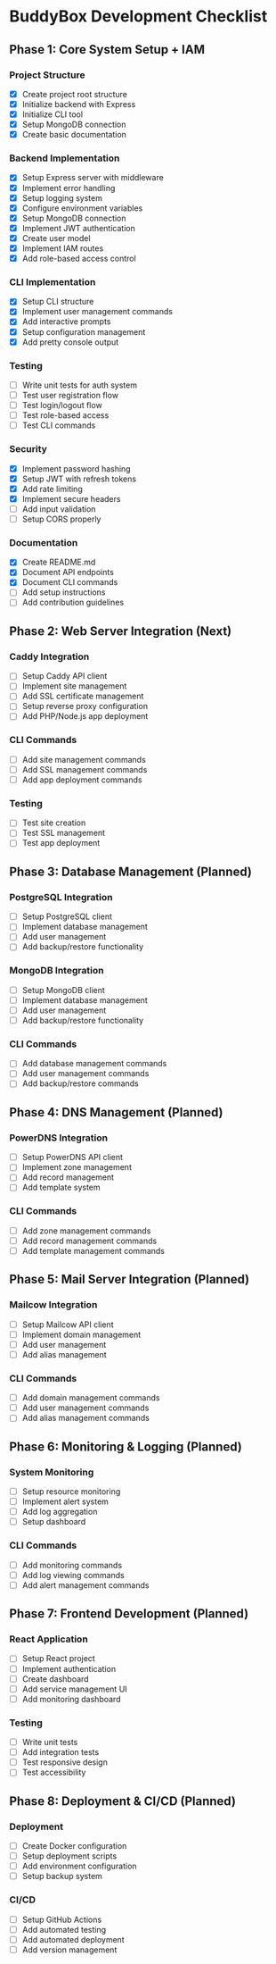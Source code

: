 # BuddyBox Development Checklist

## Phase 1: Core System Setup + IAM

### Project Structure
- [x] Create project root structure
- [x] Initialize backend with Express
- [x] Initialize CLI tool
- [x] Setup MongoDB connection
- [x] Create basic documentation

### Backend Implementation
- [x] Setup Express server with middleware
- [x] Implement error handling
- [x] Setup logging system
- [x] Configure environment variables
- [x] Setup MongoDB connection
- [x] Implement JWT authentication
- [x] Create user model
- [x] Implement IAM routes
- [x] Add role-based access control

### CLI Implementation
- [x] Setup CLI structure
- [x] Implement user management commands
- [x] Add interactive prompts
- [x] Setup configuration management
- [x] Add pretty console output

### Testing
- [ ] Write unit tests for auth system
- [ ] Test user registration flow
- [ ] Test login/logout flow
- [ ] Test role-based access
- [ ] Test CLI commands

### Security
- [x] Implement password hashing
- [x] Setup JWT with refresh tokens
- [x] Add rate limiting
- [x] Implement secure headers
- [ ] Add input validation
- [ ] Setup CORS properly

### Documentation
- [x] Create README.md
- [x] Document API endpoints
- [x] Document CLI commands
- [ ] Add setup instructions
- [ ] Add contribution guidelines

## Phase 2: Web Server Integration (Next)

### Caddy Integration
- [ ] Setup Caddy API client
- [ ] Implement site management
- [ ] Add SSL certificate management
- [ ] Setup reverse proxy configuration
- [ ] Add PHP/Node.js app deployment

### CLI Commands
- [ ] Add site management commands
- [ ] Add SSL management commands
- [ ] Add app deployment commands

### Testing
- [ ] Test site creation
- [ ] Test SSL management
- [ ] Test app deployment

## Phase 3: Database Management (Planned)

### PostgreSQL Integration
- [ ] Setup PostgreSQL client
- [ ] Implement database management
- [ ] Add user management
- [ ] Add backup/restore functionality

### MongoDB Integration
- [ ] Setup MongoDB client
- [ ] Implement database management
- [ ] Add user management
- [ ] Add backup/restore functionality

### CLI Commands
- [ ] Add database management commands
- [ ] Add user management commands
- [ ] Add backup/restore commands

## Phase 4: DNS Management (Planned)

### PowerDNS Integration
- [ ] Setup PowerDNS API client
- [ ] Implement zone management
- [ ] Add record management
- [ ] Add template system

### CLI Commands
- [ ] Add zone management commands
- [ ] Add record management commands
- [ ] Add template management commands

## Phase 5: Mail Server Integration (Planned)

### Mailcow Integration
- [ ] Setup Mailcow API client
- [ ] Implement domain management
- [ ] Add user management
- [ ] Add alias management

### CLI Commands
- [ ] Add domain management commands
- [ ] Add user management commands
- [ ] Add alias management commands

## Phase 6: Monitoring & Logging (Planned)

### System Monitoring
- [ ] Setup resource monitoring
- [ ] Implement alert system
- [ ] Add log aggregation
- [ ] Setup dashboard

### CLI Commands
- [ ] Add monitoring commands
- [ ] Add log viewing commands
- [ ] Add alert management commands

## Phase 7: Frontend Development (Planned)

### React Application
- [ ] Setup React project
- [ ] Implement authentication
- [ ] Create dashboard
- [ ] Add service management UI
- [ ] Add monitoring dashboard

### Testing
- [ ] Write unit tests
- [ ] Add integration tests
- [ ] Test responsive design
- [ ] Test accessibility

## Phase 8: Deployment & CI/CD (Planned)

### Deployment
- [ ] Create Docker configuration
- [ ] Setup deployment scripts
- [ ] Add environment configuration
- [ ] Setup backup system

### CI/CD
- [ ] Setup GitHub Actions
- [ ] Add automated testing
- [ ] Add automated deployment
- [ ] Add version management 